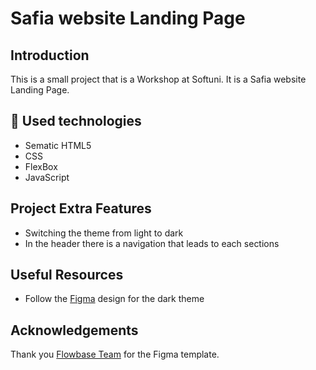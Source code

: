 # Safia website Landing Page

##  Introduction
This is a small project that is a Workshop at Softuni. It is a Safia website Landing Page.

## :hammer: Used technologies
* Sematic HTML5
* CSS
* FlexBox
* JavaScript

##  Project Extra Features
* Switching the theme from light to dark
* In the header there is a navigation that leads to each sections

## Useful Resources
* Follow the [Figma](https://www.figma.com/community/file/892582971189995704) design for the dark theme

## Acknowledgements
Thank you [Flowbase Team](https://www.flowbase.co/) for the Figma template.